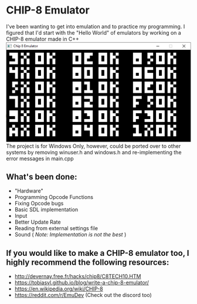 # CHIP-8 Emulator

I've been wanting to get into emulation and to practice my programming. I figured that I'd start with the "Hello World" of emulators by working on a CHIP-8 emulator made in C++
![Opcode Test Completion Image](/opcResult.png)
The project is for Windows Only, however, could be ported over to other systems by removing winuser.h and windows.h and re-implementing the error messages in main.cpp

## What's been done:

-   "Hardware"
-   Programming Opcode Functions
-   Fixing Opcode bugs
-   Basic SDL implementation
-   Input
-   Better Update Rate
-   Reading from external settings file
-   Sound ( _Note: Implementation is not the best_ )

## If you would like to make a CHIP-8 emulator too, I highly recommend the following resources:

-   http://devernay.free.fr/hacks/chip8/C8TECH10.HTM
-   https://tobiasvl.github.io/blog/write-a-chip-8-emulator/
-   https://en.wikipedia.org/wiki/CHIP-8
-   https://reddit.com/r/EmuDev (Check out the discord too)
